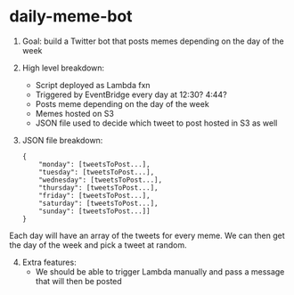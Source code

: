 # daily-meme-bot

1. Goal: build a Twitter bot that posts memes depending on the day of the week

2. High level breakdown:
   - Script deployed as Lambda fxn
   - Triggered by EventBridge every day at 12:30? 4:44?
   - Posts meme depending on the day of the week
   - Memes hosted on S3
   - JSON file used to decide which tweet to post hosted in S3 as well
   

3. JSON file breakdown:
    ```
   {
        "monday": [tweetsToPost...],
        "tuesday": [tweetsToPost...],
        "wednesday": [tweetsToPost...],
        "thursday": [tweetsToPost...],
        "friday": [tweetsToPost...],
        "saturday": [tweetsToPost...],
        "sunday": [tweetsToPost...]]
   }
   ```

Each day will have an array of the tweets for every meme. We can then get the day of the week and pick a tweet at
random.

4. Extra features:
   - We should be able to trigger Lambda manually and pass a message that will then be posted
